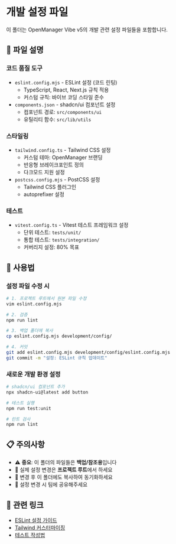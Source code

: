 # 개발 설정 파일

이 폴더는 OpenManager Vibe v5의 개발 관련 설정 파일들을 포함합니다.

## 📁 파일 설명

### 코드 품질 도구

- `eslint.config.mjs` - ESLint 설정 (코드 린팅)
  - TypeScript, React, Next.js 규칙 적용
  - 커스텀 규칙: 바이브 코딩 스타일 준수
- `components.json` - shadcn/ui 컴포넌트 설정
  - 컴포넌트 경로: `src/components/ui`
  - 유틸리티 함수: `src/lib/utils`

### 스타일링

- `tailwind.config.ts` - Tailwind CSS 설정
  - 커스텀 테마: OpenManager 브랜딩
  - 반응형 브레이크포인트 정의
  - 다크모드 지원 설정
- `postcss.config.mjs` - PostCSS 설정
  - Tailwind CSS 플러그인
  - autoprefixer 설정

### 테스트

- `vitest.config.ts` - Vitest 테스트 프레임워크 설정
  - 단위 테스트: `tests/unit/`
  - 통합 테스트: `tests/integration/`
  - 커버리지 설정: 80% 목표

## 🔧 사용법

### 설정 파일 수정 시

```bash
# 1. 프로젝트 루트에서 원본 파일 수정
vim eslint.config.mjs

# 2. 검증
npm run lint

# 3. 백업 폴더에 복사
cp eslint.config.mjs development/config/

# 4. 커밋
git add eslint.config.mjs development/config/eslint.config.mjs
git commit -m "설정: ESLint 규칙 업데이트"
```

### 새로운 개발 환경 설정

```bash
# shadcn/ui 컴포넌트 추가
npx shadcn-ui@latest add button

# 테스트 실행
npm run test:unit

# 린트 검사
npm run lint
```

## 📋 주의사항

- ⚠️ **중요**: 이 폴더의 파일들은 **백업/참조용**입니다
- 🔧 실제 설정 변경은 **프로젝트 루트**에서 하세요
- 🔄 변경 후 이 폴더에도 복사하여 동기화하세요
- 📝 설정 변경 시 팀에 공유해주세요

## 🔗 관련 링크

- [ESLint 설정 가이드](../docs/setup/개발_환경_설정.md)
- [Tailwind 커스터마이징](../docs/guides/스타일_가이드.md)
- [테스트 작성법](../docs/guides/테스트_가이드.md)
